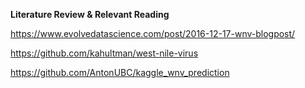 **Literature Review & Relevant Reading**

https://www.evolvedatascience.com/post/2016-12-17-wnv-blogpost/

https://github.com/kahultman/west-nile-virus

https://github.com/AntonUBC/kaggle_wnv_prediction
